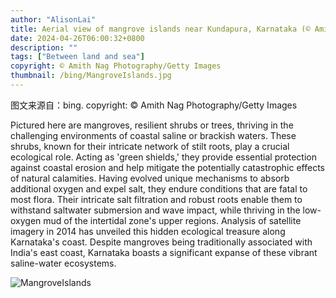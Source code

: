 ```yaml
---
author: "AlisonLai"
title: Aerial view of mangrove islands near Kundapura, Karnataka (© Amith Nag Photography/Getty Images)
date: 2024-04-26T06:00:32+0800
description: ""
tags: ["Between land and sea"]
copyright: © Amith Nag Photography/Getty Images
thumbnail: /bing/MangroveIslands.jpg
---
```

图文来源自：bing.  copyright: © Amith Nag Photography/Getty Images

Pictured here are mangroves, resilient shrubs or trees, thriving in the challenging environments of coastal saline or brackish waters. These shrubs, known for their intricate network of stilt roots, play a crucial ecological role. Acting as 'green shields,' they provide essential protection against coastal erosion and help mitigate the potentially catastrophic effects of natural calamities. Having evolved unique mechanisms to absorb additional oxygen and expel salt, they endure conditions that are fatal to most flora. Their intricate salt filtration and robust roots enable them to withstand saltwater submersion and wave impact, while thriving in the low-oxygen mud of the intertidal zone's upper regions. Analysis of satellite imagery in 2014 has unveiled this hidden ecological treasure along Karnataka's coast. Despite mangroves being traditionally associated with India's east coast, Karnataka boasts a significant expanse of these vibrant saline-water ecosystems.

![MangroveIslands](/bing/MangroveIslands.jpg)